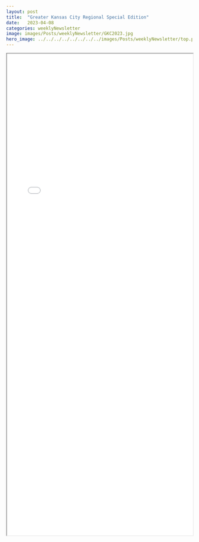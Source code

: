 ```yaml
---
layout: post
title:  "Greater Kansas City Regional Special Edition"
date:   2023-04-08
categories: weeklyNewsletter
image: images/Posts/weeklyNewsletter/GKC2023.jpg
hero_image: ../../../../../../../../images/Posts/weeklyNewsletter/top.png
---
```


<iframe src="{{ site.baseurl }}/BroncoBulletin/The Broncobots Bulletin Greater Kansas City Regional - Special Edition.pdf" width="100%" height="1300em">
    </iframe>
